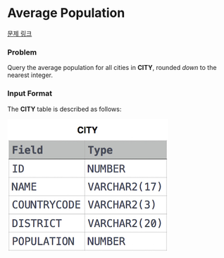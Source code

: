 # Average Population

[문제 링크](https://www.hackerrank.com/challenges/average-population/problem?isFullScreen=true)

### Problem

Query the average population for all cities in **CITY**, rounded *down* to the nearest integer.

### Input Format

The **CITY** table is described as follows:

![image.png](image.png)